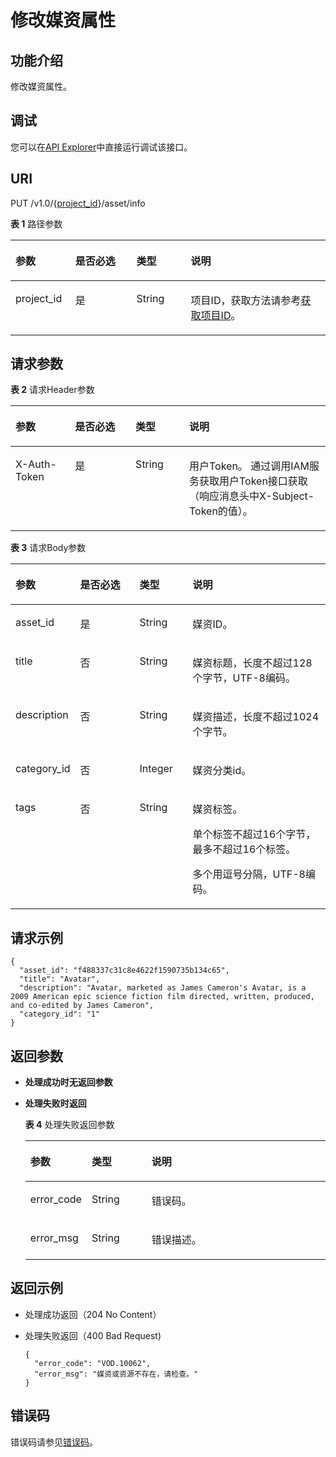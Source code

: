 # 修改媒资属性<a name="vod_04_0023"></a>

## 功能介绍<a name="zh-cn_topic_0128109927_zh-cn_topic_0127930928_section114814192538"></a>

修改媒资属性。

## 调试<a name="section13384523331"></a>

您可以在[API Explorer](https://apiexplorer.developer.huaweicloud.com/apiexplorer/doc?product=VOD&api=UpdateAssetMeta)中直接运行调试该接口。

## URI<a name="zh-cn_topic_0128109927_zh-cn_topic_0127930928_section5241024145313"></a>

PUT /v1.0/\{[project\_id](获取项目ID.md)\}/asset/info

**表 1**  路径参数

<a name="table6869913124919"></a>
<table><thead align="left"><tr id="vod_04_0196_row58691013184917"><th class="cellrowborder" valign="top" width="18.98%" id="mcps1.2.5.1.1"><p id="vod_04_0196_p18869171324920"><a name="vod_04_0196_p18869171324920"></a><a name="vod_04_0196_p18869171324920"></a>参数</p>
</th>
<th class="cellrowborder" valign="top" width="19.400000000000002%" id="mcps1.2.5.1.2"><p id="vod_04_0196_p16174217193312"><a name="vod_04_0196_p16174217193312"></a><a name="vod_04_0196_p16174217193312"></a>是否必选</p>
</th>
<th class="cellrowborder" valign="top" width="17.299999999999997%" id="mcps1.2.5.1.3"><p id="vod_04_0196_p1386920134497"><a name="vod_04_0196_p1386920134497"></a><a name="vod_04_0196_p1386920134497"></a>类型</p>
</th>
<th class="cellrowborder" valign="top" width="44.32%" id="mcps1.2.5.1.4"><p id="vod_04_0196_p1386931394910"><a name="vod_04_0196_p1386931394910"></a><a name="vod_04_0196_p1386931394910"></a>说明</p>
</th>
</tr>
</thead>
<tbody><tr id="vod_04_0196_row1586931374911"><td class="cellrowborder" valign="top" width="18.98%" headers="mcps1.2.5.1.1 "><p id="vod_04_0196_p14253192105011"><a name="vod_04_0196_p14253192105011"></a><a name="vod_04_0196_p14253192105011"></a>project_id</p>
</td>
<td class="cellrowborder" valign="top" width="19.400000000000002%" headers="mcps1.2.5.1.2 "><p id="vod_04_0196_p18172181763318"><a name="vod_04_0196_p18172181763318"></a><a name="vod_04_0196_p18172181763318"></a>是</p>
</td>
<td class="cellrowborder" valign="top" width="17.299999999999997%" headers="mcps1.2.5.1.3 "><p id="vod_04_0196_p62548235018"><a name="vod_04_0196_p62548235018"></a><a name="vod_04_0196_p62548235018"></a>String</p>
</td>
<td class="cellrowborder" valign="top" width="44.32%" headers="mcps1.2.5.1.4 "><p id="vod_04_0196_p0254323500"><a name="vod_04_0196_p0254323500"></a><a name="vod_04_0196_p0254323500"></a>项目ID，获取方法请参考<a href="https://support.huaweicloud.com/usermanual-vod/vod_01_0058.html" target="_blank" rel="noopener noreferrer">获取项目ID</a>。</p>
</td>
</tr>
</tbody>
</table>

## 请求参数<a name="zh-cn_topic_0128109927_zh-cn_topic_0127930928_section7297229175319"></a>

**表 2**  请求Header参数

<a name="HeaderParameter"></a>
<table><thead align="left"><tr id="vod_04_0196_row1359311223199"><th class="cellrowborder" valign="top" width="18.89%" id="mcps1.2.5.1.1"><p id="vod_04_0196_p959302213191"><a name="vod_04_0196_p959302213191"></a><a name="vod_04_0196_p959302213191"></a>参数</p>
</th>
<th class="cellrowborder" valign="top" width="19.23%" id="mcps1.2.5.1.2"><p id="vod_04_0196_p10968335203313"><a name="vod_04_0196_p10968335203313"></a><a name="vod_04_0196_p10968335203313"></a>是否必选</p>
</th>
<th class="cellrowborder" valign="top" width="17.04%" id="mcps1.2.5.1.3"><p id="vod_04_0196_p6594132291914"><a name="vod_04_0196_p6594132291914"></a><a name="vod_04_0196_p6594132291914"></a>类型</p>
</th>
<th class="cellrowborder" valign="top" width="44.84%" id="mcps1.2.5.1.4"><p id="vod_04_0196_p1659492213198"><a name="vod_04_0196_p1659492213198"></a><a name="vod_04_0196_p1659492213198"></a>说明</p>
</th>
</tr>
</thead>
<tbody><tr id="vod_04_0196_row5593132218192"><td class="cellrowborder" valign="top" width="18.89%" headers="mcps1.2.5.1.1 "><p id="vod_04_0196_p959417226199"><a name="vod_04_0196_p959417226199"></a><a name="vod_04_0196_p959417226199"></a>X-Auth-Token</p>
</td>
<td class="cellrowborder" valign="top" width="19.23%" headers="mcps1.2.5.1.2 "><p id="vod_04_0196_p189688351336"><a name="vod_04_0196_p189688351336"></a><a name="vod_04_0196_p189688351336"></a>是</p>
</td>
<td class="cellrowborder" valign="top" width="17.04%" headers="mcps1.2.5.1.3 "><p id="vod_04_0196_p5594132231911"><a name="vod_04_0196_p5594132231911"></a><a name="vod_04_0196_p5594132231911"></a>String</p>
</td>
<td class="cellrowborder" valign="top" width="44.84%" headers="mcps1.2.5.1.4 "><p id="vod_04_0196_p1159416229196"><a name="vod_04_0196_p1159416229196"></a><a name="vod_04_0196_p1159416229196"></a>用户Token。 通过调用IAM服务获取用户Token接口获取（响应消息头中X-Subject-Token的值）。</p>
</td>
</tr>
</tbody>
</table>

**表 3**  请求Body参数

<a name="zh-cn_topic_0128109927_zh-cn_topic_0127930928_table53149858"></a>
<table><thead align="left"><tr id="zh-cn_topic_0128109927_zh-cn_topic_0127930928_row21377195"><th class="cellrowborder" valign="top" width="18.85%" id="mcps1.2.5.1.1"><p id="zh-cn_topic_0128109927_zh-cn_topic_0127930928_p53831205"><a name="zh-cn_topic_0128109927_zh-cn_topic_0127930928_p53831205"></a><a name="zh-cn_topic_0128109927_zh-cn_topic_0127930928_p53831205"></a>参数</p>
</th>
<th class="cellrowborder" valign="top" width="19.27%" id="mcps1.2.5.1.2"><p id="p10595113811578"><a name="p10595113811578"></a><a name="p10595113811578"></a>是否必选</p>
</th>
<th class="cellrowborder" valign="top" width="16.99%" id="mcps1.2.5.1.3"><p id="zh-cn_topic_0128109927_zh-cn_topic_0127930928_p65360331"><a name="zh-cn_topic_0128109927_zh-cn_topic_0127930928_p65360331"></a><a name="zh-cn_topic_0128109927_zh-cn_topic_0127930928_p65360331"></a>类型</p>
</th>
<th class="cellrowborder" valign="top" width="44.89%" id="mcps1.2.5.1.4"><p id="zh-cn_topic_0128109927_zh-cn_topic_0127930928_p59695495"><a name="zh-cn_topic_0128109927_zh-cn_topic_0127930928_p59695495"></a><a name="zh-cn_topic_0128109927_zh-cn_topic_0127930928_p59695495"></a>说明</p>
</th>
</tr>
</thead>
<tbody><tr id="zh-cn_topic_0128109927_zh-cn_topic_0127930928_row66208306"><td class="cellrowborder" valign="top" width="18.85%" headers="mcps1.2.5.1.1 "><p id="zh-cn_topic_0128109927_zh-cn_topic_0127930928_p61272544"><a name="zh-cn_topic_0128109927_zh-cn_topic_0127930928_p61272544"></a><a name="zh-cn_topic_0128109927_zh-cn_topic_0127930928_p61272544"></a>asset_id</p>
</td>
<td class="cellrowborder" valign="top" width="19.27%" headers="mcps1.2.5.1.2 "><p id="p7593103885718"><a name="p7593103885718"></a><a name="p7593103885718"></a>是</p>
</td>
<td class="cellrowborder" valign="top" width="16.99%" headers="mcps1.2.5.1.3 "><p id="zh-cn_topic_0128109927_zh-cn_topic_0127930928_p64128998"><a name="zh-cn_topic_0128109927_zh-cn_topic_0127930928_p64128998"></a><a name="zh-cn_topic_0128109927_zh-cn_topic_0127930928_p64128998"></a>String</p>
</td>
<td class="cellrowborder" valign="top" width="44.89%" headers="mcps1.2.5.1.4 "><p id="zh-cn_topic_0128109927_zh-cn_topic_0127930928_p27066349"><a name="zh-cn_topic_0128109927_zh-cn_topic_0127930928_p27066349"></a><a name="zh-cn_topic_0128109927_zh-cn_topic_0127930928_p27066349"></a>媒资ID。</p>
</td>
</tr>
<tr id="zh-cn_topic_0128109927_zh-cn_topic_0127930928_row43269122"><td class="cellrowborder" valign="top" width="18.85%" headers="mcps1.2.5.1.1 "><p id="zh-cn_topic_0128109927_zh-cn_topic_0127930928_p15137982"><a name="zh-cn_topic_0128109927_zh-cn_topic_0127930928_p15137982"></a><a name="zh-cn_topic_0128109927_zh-cn_topic_0127930928_p15137982"></a>title</p>
</td>
<td class="cellrowborder" valign="top" width="19.27%" headers="mcps1.2.5.1.2 "><p id="p2591163875710"><a name="p2591163875710"></a><a name="p2591163875710"></a>否</p>
</td>
<td class="cellrowborder" valign="top" width="16.99%" headers="mcps1.2.5.1.3 "><p id="zh-cn_topic_0128109927_zh-cn_topic_0127930928_p18216990"><a name="zh-cn_topic_0128109927_zh-cn_topic_0127930928_p18216990"></a><a name="zh-cn_topic_0128109927_zh-cn_topic_0127930928_p18216990"></a>String</p>
</td>
<td class="cellrowborder" valign="top" width="44.89%" headers="mcps1.2.5.1.4 "><p id="zh-cn_topic_0128109927_zh-cn_topic_0127930928_p66290058"><a name="zh-cn_topic_0128109927_zh-cn_topic_0127930928_p66290058"></a><a name="zh-cn_topic_0128109927_zh-cn_topic_0127930928_p66290058"></a>媒资标题，长度不超过128个字节，UTF-8编码。</p>
</td>
</tr>
<tr id="zh-cn_topic_0128109927_zh-cn_topic_0127930928_row35863542"><td class="cellrowborder" valign="top" width="18.85%" headers="mcps1.2.5.1.1 "><p id="zh-cn_topic_0128109927_zh-cn_topic_0127930928_p19265802"><a name="zh-cn_topic_0128109927_zh-cn_topic_0127930928_p19265802"></a><a name="zh-cn_topic_0128109927_zh-cn_topic_0127930928_p19265802"></a>description</p>
</td>
<td class="cellrowborder" valign="top" width="19.27%" headers="mcps1.2.5.1.2 "><p id="p79741848175711"><a name="p79741848175711"></a><a name="p79741848175711"></a>否</p>
</td>
<td class="cellrowborder" valign="top" width="16.99%" headers="mcps1.2.5.1.3 "><p id="zh-cn_topic_0128109927_zh-cn_topic_0127930928_p17026093"><a name="zh-cn_topic_0128109927_zh-cn_topic_0127930928_p17026093"></a><a name="zh-cn_topic_0128109927_zh-cn_topic_0127930928_p17026093"></a>String</p>
</td>
<td class="cellrowborder" valign="top" width="44.89%" headers="mcps1.2.5.1.4 "><p id="zh-cn_topic_0128109927_zh-cn_topic_0127930928_p36936330"><a name="zh-cn_topic_0128109927_zh-cn_topic_0127930928_p36936330"></a><a name="zh-cn_topic_0128109927_zh-cn_topic_0127930928_p36936330"></a>媒资描述，长度不超过1024个字节。</p>
</td>
</tr>
<tr id="zh-cn_topic_0128109927_zh-cn_topic_0127930928_row15291506"><td class="cellrowborder" valign="top" width="18.85%" headers="mcps1.2.5.1.1 "><p id="zh-cn_topic_0128109927_zh-cn_topic_0127930928_p30652439"><a name="zh-cn_topic_0128109927_zh-cn_topic_0127930928_p30652439"></a><a name="zh-cn_topic_0128109927_zh-cn_topic_0127930928_p30652439"></a>category_id</p>
</td>
<td class="cellrowborder" valign="top" width="19.27%" headers="mcps1.2.5.1.2 "><p id="p14714975712"><a name="p14714975712"></a><a name="p14714975712"></a>否</p>
</td>
<td class="cellrowborder" valign="top" width="16.99%" headers="mcps1.2.5.1.3 "><p id="zh-cn_topic_0128109927_zh-cn_topic_0127930928_p66928472"><a name="zh-cn_topic_0128109927_zh-cn_topic_0127930928_p66928472"></a><a name="zh-cn_topic_0128109927_zh-cn_topic_0127930928_p66928472"></a>Integer</p>
</td>
<td class="cellrowborder" valign="top" width="44.89%" headers="mcps1.2.5.1.4 "><p id="zh-cn_topic_0128109927_zh-cn_topic_0127930928_p52497183"><a name="zh-cn_topic_0128109927_zh-cn_topic_0127930928_p52497183"></a><a name="zh-cn_topic_0128109927_zh-cn_topic_0127930928_p52497183"></a>媒资分类id。</p>
</td>
</tr>
<tr id="zh-cn_topic_0128109927_zh-cn_topic_0127930928_row13515039"><td class="cellrowborder" valign="top" width="18.85%" headers="mcps1.2.5.1.1 "><p id="zh-cn_topic_0128109927_zh-cn_topic_0127930928_p20976384"><a name="zh-cn_topic_0128109927_zh-cn_topic_0127930928_p20976384"></a><a name="zh-cn_topic_0128109927_zh-cn_topic_0127930928_p20976384"></a>tags</p>
</td>
<td class="cellrowborder" valign="top" width="19.27%" headers="mcps1.2.5.1.2 "><p id="p7315499572"><a name="p7315499572"></a><a name="p7315499572"></a>否</p>
</td>
<td class="cellrowborder" valign="top" width="16.99%" headers="mcps1.2.5.1.3 "><p id="zh-cn_topic_0128109927_zh-cn_topic_0127930928_p21365545"><a name="zh-cn_topic_0128109927_zh-cn_topic_0127930928_p21365545"></a><a name="zh-cn_topic_0128109927_zh-cn_topic_0127930928_p21365545"></a>String</p>
</td>
<td class="cellrowborder" valign="top" width="44.89%" headers="mcps1.2.5.1.4 "><p id="zh-cn_topic_0128109927_zh-cn_topic_0127930928_p16386191291012"><a name="zh-cn_topic_0128109927_zh-cn_topic_0127930928_p16386191291012"></a><a name="zh-cn_topic_0128109927_zh-cn_topic_0127930928_p16386191291012"></a>媒资标签。</p>
<p id="zh-cn_topic_0128109927_zh-cn_topic_0127930928_p143757148109"><a name="zh-cn_topic_0128109927_zh-cn_topic_0127930928_p143757148109"></a><a name="zh-cn_topic_0128109927_zh-cn_topic_0127930928_p143757148109"></a>单个标签不超过16个字节，最多不超过16个标签。</p>
<p id="zh-cn_topic_0128109927_zh-cn_topic_0127930928_p52887619"><a name="zh-cn_topic_0128109927_zh-cn_topic_0127930928_p52887619"></a><a name="zh-cn_topic_0128109927_zh-cn_topic_0127930928_p52887619"></a>多个用逗号分隔，UTF-8编码。</p>
</td>
</tr>
</tbody>
</table>

## 请求示例<a name="zh-cn_topic_0128109927_zh-cn_topic_0127930928_section1249493515311"></a>

```
{
  "asset_id": "f488337c31c8e4622f1590735b134c65", 
  "title": "Avatar",
  "description": "Avatar, marketed as James Cameron's Avatar, is a 2009 American epic science fiction film directed, written, produced, and co-edited by James Cameron",
  "category_id": "1"
}
```

## 返回参数<a name="zh-cn_topic_0128109927_zh-cn_topic_0127930928_section162761640105314"></a>

-   **处理成功时无返回参数**
-   **处理失败时返回**

    **表 4**  处理失败返回参数

    <a name="zh-cn_topic_0128109927_zh-cn_topic_0127930928_table55421393"></a>
    <table><thead align="left"><tr id="zh-cn_topic_0128109927_zh-cn_topic_0127930928_row60077381"><th class="cellrowborder" valign="top" width="20%" id="mcps1.2.4.1.1"><p id="zh-cn_topic_0128109927_zh-cn_topic_0127930928_p34429708"><a name="zh-cn_topic_0128109927_zh-cn_topic_0127930928_p34429708"></a><a name="zh-cn_topic_0128109927_zh-cn_topic_0127930928_p34429708"></a>参数</p>
    </th>
    <th class="cellrowborder" valign="top" width="20%" id="mcps1.2.4.1.2"><p id="zh-cn_topic_0128109927_zh-cn_topic_0127930928_p37342992"><a name="zh-cn_topic_0128109927_zh-cn_topic_0127930928_p37342992"></a><a name="zh-cn_topic_0128109927_zh-cn_topic_0127930928_p37342992"></a>类型</p>
    </th>
    <th class="cellrowborder" valign="top" width="60%" id="mcps1.2.4.1.3"><p id="zh-cn_topic_0128109927_zh-cn_topic_0127930928_p4883512"><a name="zh-cn_topic_0128109927_zh-cn_topic_0127930928_p4883512"></a><a name="zh-cn_topic_0128109927_zh-cn_topic_0127930928_p4883512"></a>说明</p>
    </th>
    </tr>
    </thead>
    <tbody><tr id="zh-cn_topic_0128109927_zh-cn_topic_0127930928_row66859210"><td class="cellrowborder" valign="top" width="20%" headers="mcps1.2.4.1.1 "><p id="zh-cn_topic_0128109927_zh-cn_topic_0127930928_p46886909"><a name="zh-cn_topic_0128109927_zh-cn_topic_0127930928_p46886909"></a><a name="zh-cn_topic_0128109927_zh-cn_topic_0127930928_p46886909"></a>error_code</p>
    </td>
    <td class="cellrowborder" valign="top" width="20%" headers="mcps1.2.4.1.2 "><p id="zh-cn_topic_0128109927_zh-cn_topic_0127930928_p39743256"><a name="zh-cn_topic_0128109927_zh-cn_topic_0127930928_p39743256"></a><a name="zh-cn_topic_0128109927_zh-cn_topic_0127930928_p39743256"></a>String</p>
    </td>
    <td class="cellrowborder" valign="top" width="60%" headers="mcps1.2.4.1.3 "><p id="zh-cn_topic_0128109927_zh-cn_topic_0127930928_p65087172"><a name="zh-cn_topic_0128109927_zh-cn_topic_0127930928_p65087172"></a><a name="zh-cn_topic_0128109927_zh-cn_topic_0127930928_p65087172"></a>错误码。</p>
    </td>
    </tr>
    <tr id="zh-cn_topic_0128109927_zh-cn_topic_0127930928_row7805019"><td class="cellrowborder" valign="top" width="20%" headers="mcps1.2.4.1.1 "><p id="zh-cn_topic_0128109927_zh-cn_topic_0127930928_p28226836"><a name="zh-cn_topic_0128109927_zh-cn_topic_0127930928_p28226836"></a><a name="zh-cn_topic_0128109927_zh-cn_topic_0127930928_p28226836"></a>error_msg</p>
    </td>
    <td class="cellrowborder" valign="top" width="20%" headers="mcps1.2.4.1.2 "><p id="zh-cn_topic_0128109927_zh-cn_topic_0127930928_p4672385"><a name="zh-cn_topic_0128109927_zh-cn_topic_0127930928_p4672385"></a><a name="zh-cn_topic_0128109927_zh-cn_topic_0127930928_p4672385"></a>String</p>
    </td>
    <td class="cellrowborder" valign="top" width="60%" headers="mcps1.2.4.1.3 "><p id="zh-cn_topic_0128109927_zh-cn_topic_0127930928_p42918923"><a name="zh-cn_topic_0128109927_zh-cn_topic_0127930928_p42918923"></a><a name="zh-cn_topic_0128109927_zh-cn_topic_0127930928_p42918923"></a>错误描述。</p>
    </td>
    </tr>
    </tbody>
    </table>


## 返回示例<a name="zh-cn_topic_0128109927_zh-cn_topic_0127930928_section1164111461532"></a>

-   处理成功返回（204 No Content）
-   处理失败返回（400 Bad Request\)

    ```
    {
      "error_code": "VOD.10062",
      "error_msg": "媒资或资源不存在，请检查。"
    }
    ```


## 错误码<a name="section569214377267"></a>

错误码请参见[错误码](错误码.md)。


